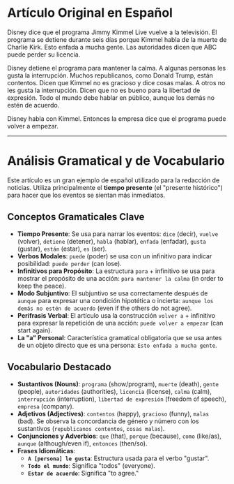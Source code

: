 # Artículo Original en Español

Disney dice que el programa Jimmy Kimmel Live vuelve a la televisión. El programa se detiene durante seis días porque Kimmel habla de la muerte de Charlie Kirk. Esto enfada a mucha gente. Las autoridades dicen que ABC puede perder su licencia.

Disney detiene el programa para mantener la calma. A algunas personas les gusta la interrupción. Muchos republicanos, como Donald Trump, están contentos. Dicen que Kimmel no es gracioso y dice cosas malas. A otros no les gusta la interrupción. Dicen que no es bueno para la libertad de expresión. Todo el mundo debe hablar en público, aunque los demás no estén de acuerdo.

Disney habla con Kimmel. Entonces la empresa dice que el programa puede volver a empezar.

---

# Análisis Gramatical y de Vocabulario

Este artículo es un gran ejemplo de español utilizado para la redacción de noticias. Utiliza principalmente el **tiempo presente** (el "presente histórico") para hacer que los eventos se sientan más inmediatos.

## Conceptos Gramaticales Clave

*   **Tiempo Presente**: Se usa para narrar los eventos: `dice` (decir), `vuelve` (volver), `detiene` (detener), `habla` (hablar), `enfada` (enfadar), `gusta` (gustar), `están` (estar), `es` (ser).
*   **Verbos Modales**: `puede` (poder) se usa con un infinitivo para indicar posibilidad: `puede perder` (can lose).
*   **Infinitivos para Propósito**: La estructura `para` + infinitivo se usa para mostrar el propósito de una acción: `para mantener la calma` (in order to keep the peace).
*   **Modo Subjuntivo**: El subjuntivo se usa correctamente después de `aunque` para expresar una condición hipotética o incierta: `aunque los demás no estén de acuerdo` (even if the others do not agree).
*   **Perífrasis Verbal**: El artículo usa la construcción `volver a` + infinitivo para expresar la repetición de una acción: `puede volver a empezar` (can start again).
*   **La "a" Personal**: Característica gramatical obligatoria que se usa antes de un objeto directo que es una persona: `Esto enfada a mucha gente`.

## Vocabulario Destacado

*   **Sustantivos (Nouns)**: `programa` (show/program), `muerte` (death), `gente` (people), `autoridades` (authorities), `licencia` (license), `calma` (calm), `interrupción` (interruption), `libertad de expresión` (freedom of speech), `empresa` (company).
*   **Adjetivos (Adjectives)**: `contentos` (happy), `gracioso` (funny), `malas` (bad). Se observa la concordancia de género y número con los sustantivos (`republicanos contentos`, `cosas malas`).
*   **Conjunciones y Adverbios**: `que` (that), `porque` (because), `como` (like/as), `aunque` (although/even if), `entonces` (then/so).
*   **Frases Idiomáticas**:
    *   **`A [persona] le gusta`**: Estructura usada para el verbo "gustar".
    *   **`Todo el mundo`**: Significa "todos" (everyone).
    *   **`Estar de acuerdo`**: Significa "to agree."
